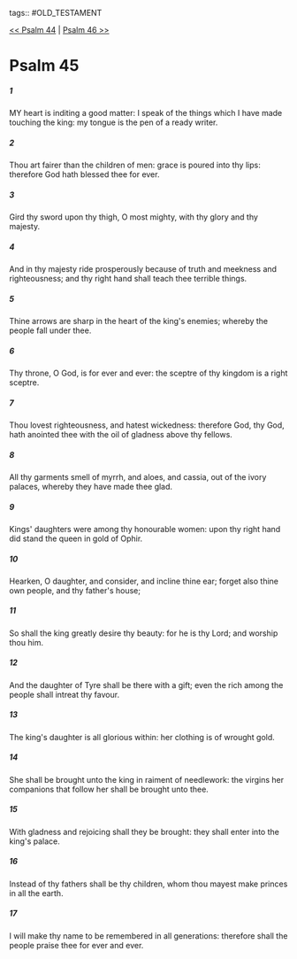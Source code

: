 tags:: #OLD_TESTAMENT

[<< Psalm 44](OLD_TESTAMENT/19_Psalms/Psalm_44.md) | [Psalm 46 >>](OLD_TESTAMENT/19_Psalms/Psalm_46.md)

# Psalm 45

##### 1

MY heart is inditing a good matter: I speak of the things which I have made touching the king: my tongue is the pen of a ready writer.

##### 2

Thou art fairer than the children of men: grace is poured into thy lips: therefore God hath blessed thee for ever.

##### 3

Gird thy sword upon thy thigh, O most mighty, with thy glory and thy majesty.

##### 4

And in thy majesty ride prosperously because of truth and meekness and righteousness; and thy right hand shall teach thee terrible things.

##### 5

Thine arrows are sharp in the heart of the king's enemies; whereby the people fall under thee.

##### 6

Thy throne, O God, is for ever and ever: the sceptre of thy kingdom is a right sceptre.

##### 7

Thou lovest righteousness, and hatest wickedness: therefore God, thy God, hath anointed thee with the oil of gladness above thy fellows.

##### 8

All thy garments smell of myrrh, and aloes, and cassia, out of the ivory palaces, whereby they have made thee glad.

##### 9

Kings' daughters were among thy honourable women: upon thy right hand did stand the queen in gold of Ophir.

##### 10

Hearken, O daughter, and consider, and incline thine ear; forget also thine own people, and thy father's house;

##### 11

So shall the king greatly desire thy beauty: for he is thy Lord; and worship thou him.

##### 12

And the daughter of Tyre shall be there with a gift; even the rich among the people shall intreat thy favour.

##### 13

The king's daughter is all glorious within: her clothing is of wrought gold.

##### 14

She shall be brought unto the king in raiment of needlework: the virgins her companions that follow her shall be brought unto thee.

##### 15

With gladness and rejoicing shall they be brought: they shall enter into the king's palace.

##### 16

Instead of thy fathers shall be thy children, whom thou mayest make princes in all the earth.

##### 17

I will make thy name to be remembered in all generations: therefore shall the people praise thee for ever and ever.
